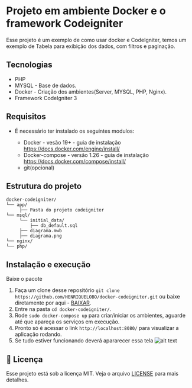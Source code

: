 # Projeto em ambiente Docker e o framework Codeigniter


Esse projeto é um exemplo de como usar docker e CodeIgniter, temos um exemplo de Tabela para exibição dos dados, com filtros e paginação.

## Tecnologias
   * PHP
   * MYSQL - Base de dados.
   * Docker - Criação dos ambientes(Server, MYSQL, PHP, Nginx).
   * Framework CodeIgniter 3

## Requisitos
- É necessário ter instalado os seguintes modulos:

  * Docker - vesão 19+ - guia de instalação https://docs.docker.com/engine/install/
  * Docker-compose - versão 1.26 - guia de instalação https://docs.docker.com/compose/install/
  * git(opcional)

## Estrutura do projeto
 ```text
docker-codeigniter/
└── app/
      ├── Pasta do projeto codeigniter
└── msql/
      └── initial_data/
          ├── db_default.sql
      ├── diagrama.mwb
      ├── diagrama.png
└── nginx/
└── php/
```

## Instalação e execução
Baixe o pacote 

1. Faça um clone desse repositório 
  `git clone https://github.com/HENRIQUELOBO/docker-codeigniter.git` 
  ou baixe diretamente por aqui - [BAIXAR](https://codeload.github.com/HENRIQUELOBO/docker-codeigniter/zip/master).
2. Entre na pasta `cd docker-codeigniter/`.
3. Rode `sudo docker-compose up` para criar/iniciar os ambientes, aguarde até que apareça os serviços em execução.
5. Pronto só é acessar o link `http://localhost:8080/` para visualizar a aplicação rodando.
6. Se tudo estiver funcionando deverá apararecer essa tela
![alt text](https://raw.githubusercontent.com/username/projectname/branch/path/to/img.png)
## :memo: Licença

Esse projeto está sob a licença MIT. Veja o arquivo [LICENSE](LICENSE) para mais detalhes.
